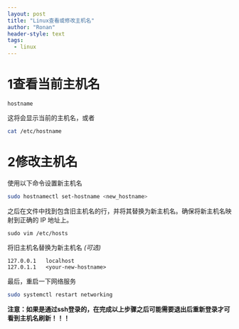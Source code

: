 ```yaml
---
layout: post
title: "Linux查看或修改主机名"
author: "Ronan"
header-style: text
tags:
  - linux
---
```


# 1查看当前主机名

```plain
hostname
```

这将会显示当前的主机名，或者

```zsh
cat /etc/hostname
```
  

# 2修改主机名

使用以下命令设置新主机名

```zsh
sudo hostnamectl set-hostname <new_hostname>
```

之后在文件中找到包含旧主机名的行，并将其替换为新主机名。确保将新主机名映射到正确的 IP 地址上。

```shell
sudo vim /etc/hosts
```

将旧主机名替换为新主机名 *(可选)*

```shell
127.0.0.1   localhost
127.0.1.1   <your-new-hostname>
```

最后，重启一下网络服务

```zsh
sudo systemctl restart networking
```

**注意：如果是通过ssh登录的，在完成以上步骤之后可能需要退出后重新登录才可看到主机名刷新！！！**